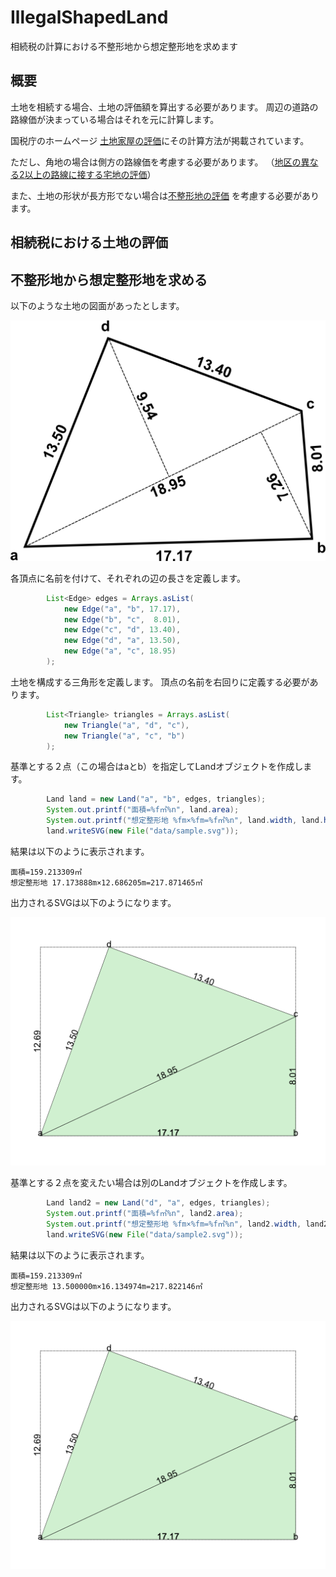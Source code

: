 # IllegalShapedLand

相続税の計算における不整形地から想定整形地を求めます

## 概要

土地を相続する場合、土地の評価額を算出する必要があります。
周辺の道路の路線価が決まっている場合はそれを元に計算します。

国税庁のホームページ
 [土地家屋の評価](https://www.nta.go.jp/taxanswer/sozoku/4602.htm)にその計算方法が掲載されています。

ただし、角地の場合は側方の路線価を考慮する必要があります。
（[地区の異なる2以上の路線に接する宅地の評価](https://www.nta.go.jp/taxanswer/hyoka/4605.htm)）

また、土地の形状が長方形でない場合は[不整形地の評価](https://www.nta.go.jp/shiraberu/zeiho-kaishaku/tsutatsu/kihon/sisan/hyoka/02/03.htm)
を考慮する必要があります。



## 相続税における土地の評価

## 不整形地から想定整形地を求める

以下のような土地の図面があったとします。

![地積測量図の例](data/figure.png)

各頂点に名前を付けて、それぞれの辺の長さを定義します。

```java
        List<Edge> edges = Arrays.asList(
            new Edge("a", "b", 17.17),
            new Edge("b", "c",  8.01),
            new Edge("c", "d", 13.40),
            new Edge("d", "a", 13.50),
            new Edge("a", "c", 18.95)
        );
```

土地を構成する三角形を定義します。
頂点の名前を右回りに定義する必要があります。

```java
        List<Triangle> triangles = Arrays.asList(
            new Triangle("a", "d", "c"),
            new Triangle("a", "c", "b")
        );
```

基準とする２点（この場合はaとb）を指定してLandオブジェクトを作成します。

```java
        Land land = new Land("a", "b", edges, triangles);
        System.out.printf("面積=%f㎡%n", land.area);
        System.out.printf("想定整形地 %fm×%fm=%f㎡%n", land.width, land.height, land.legalShapedArea);
        land.writeSVG(new File("data/sample.svg"));
```

結果は以下のように表示されます。

```
面積=159.213309㎡
想定整形地 17.173888m×12.686205m=217.871465㎡
```

出力されるSVGは以下のようになります。

![図面](data/sample.png)


基準とする２点を変えたい場合は別のLandオブジェクトを作成します。

```java
        Land land2 = new Land("d", "a", edges, triangles);
        System.out.printf("面積=%f㎡%n", land2.area);
        System.out.printf("想定整形地 %fm×%fm=%f㎡%n", land2.width, land2.height, land2.legalShapedArea);
        land.writeSVG(new File("data/sample2.svg"));
```

結果は以下のように表示されます。

```
面積=159.213309㎡
想定整形地 13.500000m×16.134974m=217.822146㎡
```

出力されるSVGは以下のようになります。

![図面](data/sample.png)
        



